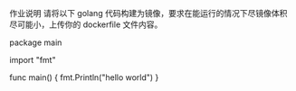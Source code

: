 作业说明
请将以下 golang 代码构建为镜像，要求在能运行的情况下尽镜像体积尽可能小，上传你的 dockerfile 文件内容。

package main

import "fmt"

func main() {
fmt.Println("hello world")
}
